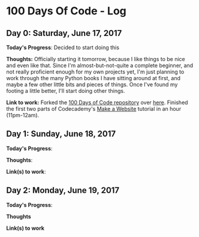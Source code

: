 # 100 Days Of Code - Log

## Day 0: Saturday, June 17, 2017

**Today's Progress**: Decided to start doing this

**Thoughts:** Officially starting it tomorrow, because I like things to be nice and even like that. Since I'm almost-but-not-quite a complete beginner, and not really proficient enough for my own projects yet, I'm just planning to work through the many Python books I have sitting around at first, and maybe a few other little bits and pieces of things. Once I've found my footing a little better, I'll start doing other things.

**Link to work:** Forked the [100 Days of Code repository](https://github.com/Kallaway/100-days-of-code) over [here](https://github.com/morrisa-n/100-days-of-code). Finished the first two parts of Codecademy's [Make a Website](https://www.codecademy.com/learn/make-a-website) tutorial in an hour (11pm-12am).

## Day 1: Sunday, June 18, 2017

**Today's Progress**: 

**Thoughts**: 

**Link(s) to work**: 

## Day 2: Monday, June 19, 2017

**Today's Progress**: 

**Thoughts** 

**Link(s) to work**

